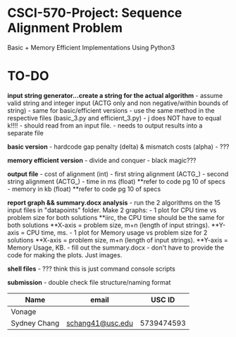 # CSCI-570-Project: Sequence Alignment Problem
Basic + Memory Efficient Implementations
Using Python3

# TO-DO
**input string generator...create a string for the actual algorithm**
    - assume valid string and integer input (ACTG only and non negative/within bounds of string)
    - same for basic/efficient versions
    - use the same method in the respective files (basic_3.py and efficient_3.py)
    - j does NOT have to equal k!!!!
    - should read from an input file.
    - needs to output results into a separate file


**basic version**
    - hardcode gap penalty (delta) & mismatch costs (alpha)
    - ???

**memory efficient version**
    - divide and conquer
    - black magic???

**output file**
    - cost of alignment (int)
    - first string alignment (ACTG_)
    - second string alignment (ACTG_)
    - time in ms (float) 
        **refer to code pg 10 of specs
    - memory in kb (float)
        **refer to code pg 10 of specs

**report graph && summary.docx analysis**
    - run the 2 algorithms on the 15 input files in "datapoints" folder. Make 2 graphs:
        - 1 plot for CPU time vs problem size for both solutions
            **iirc, the CPU time should be the same for both solutions
            **X-axis = problem size, m+n (length of input strings). 
            **Y-axis = CPU time, ms.
        - 1 plot for Memory usage vs problem size for 2 solutions
            **X-axis = problem size, m+n (length of input strings). 
            **Y-axis = Memory Usage, KB.
    - fill out the summary.docx
    - don't have to provide the code for making the plots. Just images. 
    
**shell files**
    - ??? think this is just command console scripts 

**submission**
    - double check file structure/naming format



| Name               | email            | USC ID     |
| ------------------ | ---------------- | ---------- |
| Vonage       |   |  |
| Sydney Chang       | schang41@usc.edu | 5739474593 |



